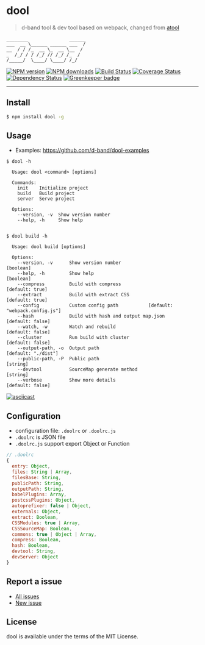 dool
===

> d-band tool & dev tool based on webpack, changed from [atool](https://github.com/ant-tool)

```
________               ______
___  __ \______ ______ ___  /
__  / / /_  __ \_  __ \__  / 
_  /_/ / / /_/ // /_/ /_  /  
/_____/  \____/ \____/ /_/ 

```


[![NPM version](https://img.shields.io/npm/v/dool.svg)](https://www.npmjs.com/package/dool)
[![NPM downloads](https://img.shields.io/npm/dm/dool.svg)](https://www.npmjs.com/package/dool)
[![Build Status](https://travis-ci.org/d-band/dool.svg?branch=master)](https://travis-ci.org/d-band/dool)
[![Coverage Status](https://coveralls.io/repos/github/d-band/dool/badge.svg?branch=master)](https://coveralls.io/github/d-band/dool?branch=master)
[![Dependency Status](https://david-dm.org/d-band/dool.svg)](https://david-dm.org/d-band/dool)
[![Greenkeeper badge](https://badges.greenkeeper.io/d-band/dool.svg)](https://greenkeeper.io/)

---

## Install

```bash
$ npm install dool -g
```

## Usage

- Examples: https://github.com/d-band/dool-examples


```
$ dool -h

  Usage: dool <command> [options]

  Commands:
    init    Initialize project
    build   Build project
    server  Serve project

  Options:
    --version, -v  Show version number
    --help, -h     Show help

    
$ dool build -h

  Usage: dool build [options]

  Options:
    --version, -v      Show version number                               [boolean]
    --help, -h         Show help                                         [boolean]
    --compress         Build with compress                         [default: true]
    --extract          Build with extract CSS                      [default: true]
    --config           Custom config path           [default: "webpack.config.js"]
    --hash             Build with hash and output map.json        [default: false]
    --watch, -w        Watch and rebuild                          [default: false]
    --cluster          Run build with cluster                     [default: false]
    --output-path, -o  Output path                             [default: "./dist"]
    --public-path, -P  Public path                                        [string]
    --devtool          SourceMap generate method                          [string]
    --verbose          Show more details                          [default: false]
```

[![asciicast](https://asciinema.org/a/34125.png)](https://asciinema.org/a/34125)

## Configuration

- configuration file: `.doolrc` or `.doolrc.js`
- `.doolrc` is JSON file
- `.doolrc.js` support export Object or Function

```javascript
// .doolrc
{
  entry: Object,
  files: String | Array,
  filesBase: String,
  publicPath: String,
  outputPath: String,
  babelPlugins: Array,
  postcssPlugins: Object,
  autoprefixer: false | Object,
  externals: Object,
  extract: Boolean,
  CSSModules: true | Array,
  CSSSourceMap: Boolean,
  commons: true | Object | Array,
  compress: Boolean,
  hash: Boolean,
  devtool: String,
  devServer: Object
}
```

## Report a issue

* [All issues](https://github.com/d-band/dool/issues)
* [New issue](https://github.com/d-band/dool/issues/new)

## License

dool is available under the terms of the MIT License.
